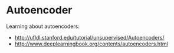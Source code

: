 # Autoencoder
Learning about autoencoders:
* http://ufldl.stanford.edu/tutorial/unsupervised/Autoencoders/
* http://www.deeplearningbook.org/contents/autoencoders.html
